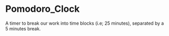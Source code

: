 # Pomodoro_Clock
A timer to break our work into time blocks (i.e; 25 minutes), separated by a 5 minutes break.
